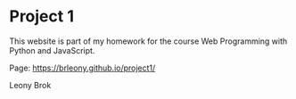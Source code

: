 # Project 1

This website is part of my homework for the course Web Programming with Python and JavaScript.

Page: https://brleony.github.io/project1/

Leony Brok

